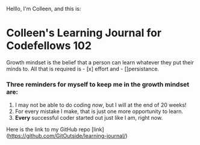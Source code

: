 Helllo, I'm Colleen, and this is:
# Colleen's Learning Journal for Codefellows 102
Growth mindset is the belief that a person can learn whatever they put their minds to. All that is required is - [x] effort and - []persistance.
### Three reminders for myself to keep me in the growth mindset are:
1. I may not be able to do coding *now*, but I will at the end of 20 weeks!
2. For every mistake I make, that is just one more opportunity to learn.
3. **Every** successful coder started out just like I am, right now.

Here is the link to my GitHub repo
[link] (https://github.com/GitOutside/learning-journal/)
